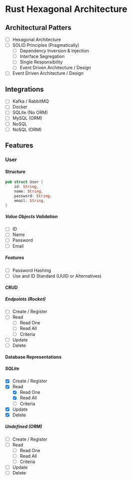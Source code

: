 # Rust Hexagonal Architecture

## Architectural Patters

- [ ] Hexagonal Architecture
- [ ] SOLID Principles (Pragmatically)
    - [ ] Dependency Inversion & Injection
    - [ ] Interface Segregation
    - [ ] Single Responsibility
    - [ ] Event Driven Architecture / Design
- [ ] Event Driven Architecture / Design

## Integrations

- [ ] Kafka / RabbitMQ
- [ ] Docker
- [ ] SQLite (No ORM)
- [ ] MySQL (ORM)
- [ ] NoSQL
- [ ] NoSQL (ORM)

## Features

### User

#### Structure

````rust
pub struct User {
    id: String,
    name: String,
    password: String,
    email: String,
}
````

##### Value Objects Validation

- [ ] ID
- [ ] Name
- [ ] Password
- [ ] Email

##### Features

- [ ] Password Hashing
- [ ] Use and ID Standard (UUID or Alternatives)

#### CRUD

##### Endpoints (Rocket)

- [ ] Create / Register
- [ ] Read
    - [ ] Read One
    - [ ] Read All
    - [ ] Criteria
- [ ] Update
- [ ] Delete

#### Database Representations

##### SQLite

- [X] Create / Register
- [X] Read
    - [X] Read One
    - [X] Read All
    - [ ] Criteria
- [X] Update
- [X] Delete

##### Undefined (ORM)

- [ ] Create / Register
- [ ] Read
    - [ ] Read One
    - [ ] Read All
    - [ ] Criteria
- [ ] Update
- [ ] Delete
